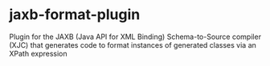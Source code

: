 # jaxb-format-plugin
Plugin for the JAXB (Java API for XML Binding) Schema-to-Source compiler (XJC) that generates code to format instances of generated classes via an XPath expression
